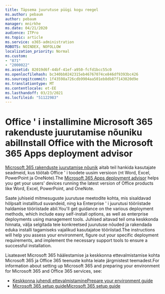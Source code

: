 ```yaml
---
title: Täpsema juurutuse püügi kogu reegel
ms.author: pebaum
author: pebaum
manager: mnirkhe
ms.date: 04/21/2020
audience: ITPro
ms.topic: article
ms.service: o365-administration
ROBOTS: NOINDEX, NOFOLLOW
localization_priority: Normal
ms.custom:
- "871"
- "2000022"
ms.assetid: 82019d6f-44bf-41ef-a950-fcfd1bcc55c0
ms.openlocfilehash: bc340bb0242315eb46767074ce846df9393bc426
ms.sourcegitcommit: 1f43598a726cdb9904aa501eb8db87f143020d9e
ms.translationtype: MT
ms.contentlocale: et-EE
ms.lasthandoff: 03/23/2021
ms.locfileid: "51122983"
---
```

# <a name="install-office-with-the-microsoft-365-apps-deployment-advisor"></a><span data-ttu-id="95e70-102">Office ' i installimine Microsoft 365 rakenduste juurutamise nõuniku abil</span><span class="sxs-lookup"><span data-stu-id="95e70-102">Install Office with the Microsoft 365 Apps deployment advisor</span></span>

<span data-ttu-id="95e70-103">[Microsoft 365 rakenduste juurutamise nõunik](https://go.microsoft.com/fwlink/?linkid=2145748) aitab teil hankida kasutajate seadmeid, kus töötab Office ' i toodete uusim versioon (nt Word, Excel, PowerPoint ja OneNote).</span><span class="sxs-lookup"><span data-stu-id="95e70-103">The [Microsoft 365 Apps deployment advisor](https://go.microsoft.com/fwlink/?linkid=2145748) helps you get your users' devices running the latest version of Office products like Word, Excel, PowerPoint, and OneNote.</span></span>
  
<span data-ttu-id="95e70-104">Saate juhiseid mitmesuguste juurutuse meetodite kohta, mis sisaldavad hõlpsalt installitud suvandeid, ning ka Enterprise ' i juurutusi tööriistade haldamise tööriistade abil.</span><span class="sxs-lookup"><span data-stu-id="95e70-104">You'll get guidance on the various deployment methods, which include easy self-install options, as well as enterprise deployments using management tools.</span></span> <span data-ttu-id="95e70-105">Juhised aitavad teil oma keskkonda hinnata, välja selgitada teie konkreetsed juurutuse nõuded ja rakendada eduka installi tagamiseks vajalikud kasutajatoe tööriistad.</span><span class="sxs-lookup"><span data-stu-id="95e70-105">The instructions will help you assess your environment, figure out your specific deployment requirements, and implement the necessary support tools to ensure a successful installation.</span></span>
  
<span data-ttu-id="95e70-106">Lisateavet Microsoft 365 häälestamise ja keskkonna ettevalmistamise kohta Microsoft 365 ja Office 365 teenuste kohta leiate järgmistest teemadest.</span><span class="sxs-lookup"><span data-stu-id="95e70-106">For information about setting up Microsoft 365 and preparing your environment for Microsoft 365 and Office 365 services, see:</span></span>

- [<span data-ttu-id="95e70-107">Keskkonna juhendi ettevalmistamine</span><span class="sxs-lookup"><span data-stu-id="95e70-107">Prepare your environment guide</span></span>](https://go.microsoft.com/fwlink/?linkid=2005213)
- [<span data-ttu-id="95e70-108">Microsoft 365 setup guide</span><span class="sxs-lookup"><span data-stu-id="95e70-108">Microsoft 365 setup guide</span></span>](https://go.microsoft.com/fwlink/?linkid=2072646)
